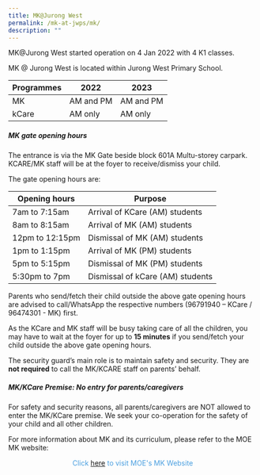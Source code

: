 ```yaml
---
title: MK@Jurong West
permalink: /mk-at-jwps/mk/
description: ""
---
```

MK@Jurong West started operation on 4 Jan 2022 with 4 K1 classes.

MK @ Jurong West is located within Jurong West Primary School. 

| Programmes | 2022 | 2023 |
| -------- | -------- | -------- |
| MK     | AM and PM     | AM and PM     |
| kCare | AM only | AM only |

		
##### MK gate opening hours

The entrance is via the MK Gate beside block 601A Multu-storey carpark. KCARE/MK staff will be at the foyer to receive/dismiss your child.
	
The gate opening hours are:

| Opening hours | Purpose |
| -------- | -------- |
| 7am to 7:15am     | Arrival of KCare (AM) students     |
| 8am to 8:15am | Arrival of MK (AM) students |
| 12pm to 12:15pm | Dismissal of MK (AM) students |
| 1pm to 1:15pm | Arrival of MK (PM) students |
| 5pm to 5:15pm | Dismissal of MK (PM) students |
| 5:30pm to 7pm | Dismissal of kCare (AM) students |


Parents who send/fetch their child outside the above gate opening hours are advised to call/WhatsApp the respective numbers (96791940 – KCare / 96474301 - MK) first.

As the KCare and MK staff will be busy taking care of all the children, you may have to wait at the foyer for up to **15 minutes** if you send/fetch your child outside the above gate opening hours.

The security guard’s main role is to maintain safety and security. They are **not required** to call the MK/KCARE staff on parents’ behalf.

##### MK/KCare Premise: No entry for parents/caregivers

For safety and security reasons, all parents/caregivers are NOT allowed to enter the MK/KCare premise. We seek your co-operation for the safety of your child and all other children.
		
For more information about MK and its curriculum, please refer to the MOE MK website:


<p style = "text-align: center; color: #4a9fe0"> Click <a href="https://moe.gov.sg/preschool/moe-kindergarten/" target = "_blank">here</a> to visit MOE's MK Website